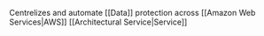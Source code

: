 Centrelizes and automate [[Data]] protection across [[Amazon Web Services|AWS]] [[Architectural Service|Service]]
